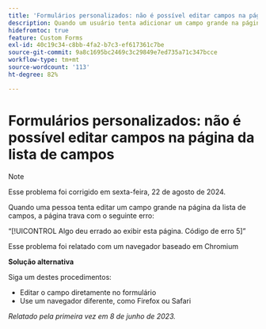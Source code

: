 ```yaml
---
title: 'Formulários personalizados: não é possível editar campos na página da lista de campos'
description: Quando um usuário tenta adicionar um campo grande na página da lista de campos, a página trava com um erro. Uma solução alternativa está disponível.
hidefromtoc: true
feature: Custom Forms
exl-id: 40c19c34-c8bb-4fa2-b7c3-ef617361c7be
source-git-commit: 9a8c1695bc2469c3c29849e7ed735a71c347bcce
workflow-type: tm+mt
source-wordcount: '113'
ht-degree: 82%

---
```


# Formulários personalizados: não é possível editar campos na página da lista de campos

>[!NOTE]
>
>Esse problema foi corrigido em sexta-feira, 22 de agosto de 2024.

Quando uma pessoa tenta editar um campo grande na página da lista de campos, a página trava com o seguinte erro:

“[!UICONTROL Algo deu errado ao exibir esta página. Código de erro 5]”

Esse problema foi relatado com um navegador baseado em Chromium

**Solução alternativa**

Siga um destes procedimentos:

* Editar o campo diretamente no formulário
* Use um navegador diferente, como Firefox ou Safari

_Relatado pela primeira vez em 8 de junho de 2023._
